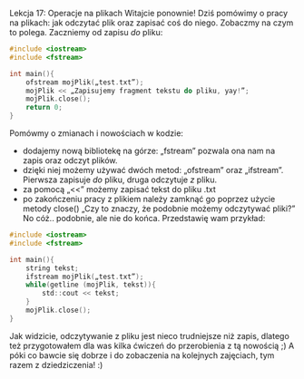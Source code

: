 Lekcja 17: Operacje na plikach
Witajcie ponownie! Dziś pomówimy o pracy na plikach: jak odczytać plik oraz zapisać coś do niego. Zobaczmy na czym to polega. Zaczniemy od zapisu *do* pliku:

```c
#include <iostream>
#include <fstream>

int main(){
	ofstream mojPlik(„test.txt”);
	mojPlik << „Zapisujemy fragment tekstu do pliku, yay!”;
	mojPlik.close();
	return 0;
}
```

Pomówmy o zmianach i nowościach w kodzie:
- dodajemy nową bibliotekę na górze: „fstream” pozwala ona nam na zapis oraz odczyt plików.
- dzięki niej możemy używać dwóch metod: „ofstream” oraz „ifstream”. Pierwsza zapisuje *do* pliku, druga odczytuje *z* pliku.
- za pomocą „<<” możemy zapisać tekst do pliku .txt
- po zakończeniu pracy z plikiem należy zamknąć go poprzez użycie metody close()
„Czy to znaczy, że podobnie możemy odczytywać pliki?”
No cóż.. podobnie, ale nie do końca. Przedstawię wam przykład:

```c
#include <iostream>
#include <fstream>

int main(){
	string tekst;
	ifstream mojPlik(„test.txt”);
	while(getline (mojPlik, tekst)){
		std::cout << tekst;
	}
	mojPlik.close();
}
```

Jak widzicie, odczytywanie z pliku jest nieco trudniejsze niż zapis, dlatego też przygotowałem dla was kilka ćwiczeń do przerobienia z tą nowością ;)
A póki co bawcie się dobrze i do zobaczenia na kolejnych zajęciach, tym razem z dziedziczenia! :)
